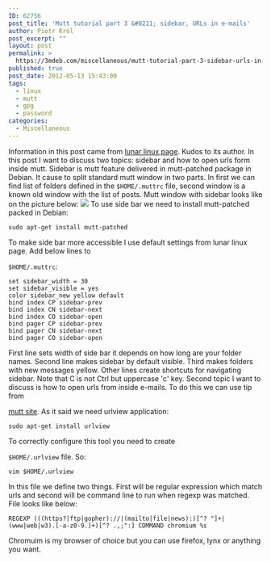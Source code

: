 ```yaml
---
ID: 62756
post_title: 'Mutt tutorial part 3 &#8211; sidebar, URLs in e-mails'
author: Piotr Król
post_excerpt: ""
layout: post
permalink: >
  https://3mdeb.com/miscellaneous/mutt-tutorial-part-3-sidebar-urls-in-e-mails/
published: true
post_date: 2012-05-13 15:43:00
tags:
  - linux
  - mutt
  - gpg
  - password
categories:
  - Miscellaneous
---
```

Information in this post came from [lunar linux page][1]. Kudos to its author. In this post I want to discuss two topics: sidebar and how to open urls form inside mutt. Sidebar is mutt feature delivered in mutt-patched package in Debian. It cause to split standard mutt window in two parts. In first we can find list of folders defined in the `$HOME/.muttrc` file, second window is a known old window with the list of posts. Mutt window with sidebar looks like on the picture below: ![][2] To use side bar we need to install mutt-patched packed in Debian: 
<pre><code class="bash">sudo apt-get install mutt-patched
</code></pre> To make side bar more accessible I use default settings from lunar linux page. Add below lines to 

`$HOME/.muttrc`: 
<pre><code class="bash">set sidebar_width = 30
set sidebar_visible = yes
color sidebar_new yellow default
bind index CP sidebar-prev
bind index CN sidebar-next
bind index CO sidebar-open
bind pager CP sidebar-prev
bind pager CN sidebar-next
bind pager CO sidebar-open
</code></pre> First line sets width of side bar it depends on how long are your folder names. Second line makes sidebar by default visible. Third makes folders with new messages yellow. Other lines create shortcuts for navigating sidebar. Note that C is not Ctrl but uppercase 'c' key. Second topic I want to discuss is how to open urls from inside e-mails. To do this we can use tip from 

[mutt site][3]. As it said we need urlview application: 
<pre><code class="bash">sudo apt-get install urlview
</code></pre> To correctly configure this tool you need to create 

`$HOME/.urlview` file. So: 
<pre><code class="bash">vim $HOME/.urlview
</code></pre> In this file we define two things. First will be regular expression which match urls and second will be command line to run when regexp was matched. File looks like below: 

<pre><code class="bash">REGEXP (((https?|ftp|gopher)://|(mailto|file|news):)[^? "]+|(www|web|w3).[-a-z0-9.]+)[^? .,;":] COMMAND chromium %s
</code></pre> Chromuim is my browser of choice but you can use firefox, lynx or anything you want.

 [1]: http://www.lunar-linux.org/mutt-sidebar/
 [2]: http://lunar-linux.org/~tchan/mutt/mutt-screenshot.png
 [3]: http://www.mutt.org/doc/manual/manual-4.html#ss4.13